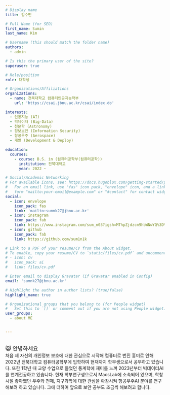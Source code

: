 ```yaml
---
# Display name
title: 김수민

# Full Name (for SEO)
first_name: Sumin
last_name: Kim

# Username (this should match the folder name)
authors:
  - admin

# Is this the primary user of the site?
superuser: true

# Role/position
role: 대학생

# Organizations/Affiliations
organizations:
  - name: 전북대학교 컴퓨터인공지능학부
    url: 'https://csai.jbnu.ac.kr/csai/index.do'

interests:
  - 인공지능 (AI)
  - 빅데이터 (Big-Data)
  - 천문학 (Astronomy)
  - 정보보안 (Information Security)
  - 항공우주 (Aerospace)
  - 개발 (Development & Deploy)

education:
  courses:
    - course: B.S. in (컴퓨터공학부(컴퓨터공학))
      institution: 전북대학교
      year: 2022 ~

# Social/Academic Networking
# For available icons, see: https://docs.hugoblox.com/getting-started/page-builder/#icons
#   For an email link, use "fas" icon pack, "envelope" icon, and a link in the
#   form "mailto:your-email@example.com" or "#contact" for contact widget.
social:
  - icon: envelope
    icon_pack: fas
    link: 'mailto:sumnk27@jbnu.ac.kr'
  - icon: instagram
    icon_pack: fab
    link: https://www.instagram.com/sum_n03?igsh=MThpZjdzcm9hbWNwYQ%3D%3D&utm_source=qr
  - icon: github
    icon_pack: fab
    link: https://github.com/sum1n1k

# Link to a PDF of your resume/CV from the About widget.
# To enable, copy your resume/CV to `static/files/cv.pdf` and uncomment the lines below.
# - icon: cv
#   icon_pack: ai
#   link: files/cv.pdf

# Enter email to display Gravatar (if Gravatar enabled in Config)
email: 'sumnk27@jbnu.ac.kr'

# Highlight the author in author lists? (true/false)
highlight_name: true

# Organizational groups that you belong to (for People widget)
#   Set this to `[]` or comment out if you are not using People widget.
user_groups:
  - about ME


---
```


<br><span style="font-size:125%">😺 안녕하세요</span><br>
처음 제 자신의 개인정보 보호에 대한 관심으로 시작해 컴퓨터로 번진 흥미로 인해 2022년 전북대학교 컴퓨터공학부에 입학하여 현재까지 학부생으로서 공부하고 있습니다. 또한 1학년 때 교양 수업으로 들었던 통계학에 재미를 느껴 2023년부터 빅데이터AI를 연계전공하고 있습니다. 현재 학부연구생으로서 MacsLab에 소속되어 있으며, 학창시절 좋아했던 우주와 천제, 지구과학에 대한 관심을 확장시켜 항공우주AI 분야를 연구해보려 하고 있습니다. 그에 더하여 앞으로 보안 공부도 조금씩 해보려고 합니다.